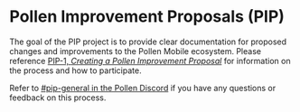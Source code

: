 # Pollen Improvement Proposals (PIP)
The goal of the PIP project is to provide clear documentation for proposed changes and improvements to the Pollen Mobile ecosystem. Please reference <a href=" ">PIP-1, <i>Creating a Pollen Improvement Proposal</i></a> for information on the process and how to participate. 

Refer to <a href=" ">#pip-general in the Pollen Discord</a> if you have any questions or feedback on this process. 

